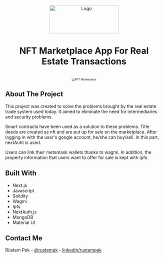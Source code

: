 
<div align="center">
    <img src="https://user-images.githubusercontent.com/66913935/179997242-680f9f91-3c2f-4d0f-a30f-471f766cd64d.png" alt="Logo" width="220" height="90">


<br/>

# NFT Marketplace App For Real Estate Transactions

</div>

<br/>

<div align="center">
  <img src="https://user-images.githubusercontent.com/66913935/179996787-34c0cbc9-6c0c-4d04-b780-46f6589f22dc.png" alt="NFT Marketplace" style="zoom:60%;" />
</div>


## About The Project

This project was created to solve the problems brought by the real estate trade system used today. It aimed to eliminate the need for intermediaries and security problems.

Smart contracts have been used as a solution to these problems. Title deeds are created as nft and are put up for sale on the marketplace. After logging in with the user's google account, he/she can buy/sell. In this part, nextAuht is used.

Users can link their metamask wallets thanks to wagmi. In addition, the property information that users want to offer for sale is kept with ipfs.

## Built With

- Next.js
- Javascript
- Solidity
- Wagmi
- Ipfs
- NextAuth.js
- MongoDB
- Material UI

## Contact Me

Rüstem Pek - [@rustempk](https://twitter.com/rustempk) - [linkedln/rustempek](https://www.linkedin.com/in/r%C3%BCstem-pek-277118149/)
